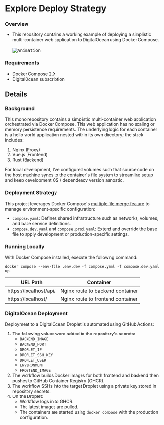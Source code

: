 # Explore Deploy Strategy

### Overview
- This repository contains a working example of deploying a simplistic multi-container web application to DigitalOcean using Docker Compose.<br><br>
  <kbd>![Animation](https://github.com/user-attachments/assets/d4a194fb-874b-47fb-a04e-7f668ba88066)</kbd>

### Requirements
- Docker Compose 2.X
- DigitalOcean subscription

## Details

### Background
This mono repository contains a simplistic multi-container web application orchestrated via Docker Compose. This web application has no scaling or memory persistence requirements. The underlying logic for each container is a hello world application nested within its own directory; the stack includes:

1. Nginx (Proxy)
2. Vue.js (Frontend)
3. Rust (Backend)

For local development, I’ve configured volumes such that source code on the host machine syncs to the container's file system to streamline setup and keep development OS / dependency version agnostic. 

### Deployment Strategy

This project leverages Docker Compose's [multiple file merge feature](https://docs.docker.com/compose/compose-file/extends/#multiple-compose-files) to manage environment-specific configuration:

- `compose.yaml`: Defines shared infrastructure such as networks, volumes, and base service definitions.
- `compose.dev.yaml` and `compose.prod.yaml`: Extend and override the base file to apply development or production-specific settings.

### Running Locally
With Docker Compose installed, execute the following command:
<br>
```console
docker compose --env-file .env.dev -f compose.yaml -f compose.dev.yaml up
```

| URL Path               | Container                         |
|------------------------|-----------------------------------|
| https://localhost/api/ | Nginx route to backend container  |
| https://localhost/     | Nginx route to frontend container |

### DigitalOcean Deployment

Deployment to a DigitalOcean Droplet is automated using GitHub Actions:

1. The following values were added to the repository's secrets:
    - `BACKEND_IMAGE`
    - `BACKEND_PORT`
    - `DROPLET_IP`
    - `DROPLET_SSH_KEY`
    - `DROPLET_USER`
    - `ENVIRONMENT`
    - `FRONTEND_IMAGE`
2. The workflow builds Docker images for both frontend and backend then pushes to GitHub Container Registry (GHCR).
3. The workflow SSHs into the target Droplet using a private key stored in repository secrets.
4. On the Droplet:
   - Workflow logs in to GHCR.
   - The latest images are pulled.
   - The containers are started using `docker compose` with the production configuration.
